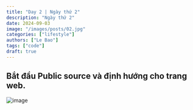 ```yaml
---
title: "Day 2 | Ngày thứ 2"
description: "Ngày thứ 2"
date: 2024-09-03
image: "/images/posts/02.jpg"
categories: ["lifestyle"]
authors: ["Le Bao"]
tags: ["code"]
draft: true
---
```


## Bắt đầu Public source và định hướng cho trang web.

![image](/images/day-2-public-site.png)




